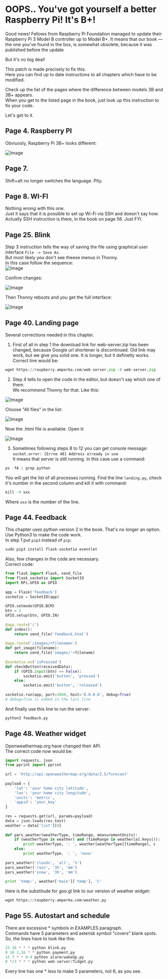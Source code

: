 # OOPS.. You've got yourself a better Raspberry Pi! It's B+!

Good news! Fellows from Raspberry Pi Foundation managed to update their Raspberry Pi 3 Model B controller up to Model B+. It means that our book — the one you've found in the box, is somewhat obsolete, because it was published before the update

But it's no big deal!   

This patch is made precisely to fix this.   
Here you can find up to date instructions to all chapters which have to be modified.

Check up the list of the pages where the difference between models 3B and 3B+ appears.   
When you get to the listed page in the book, just look up this instruction to fix your code.

Let's get to it.

## Page 4. Raspberry PI
Obviuosly, Raspberry Pi 3B+ looks different:

![Image](./images/pi.png)

## Page 7.
Shift+alt no longer switches the language. Pity.

## Page 8. WI-FI
Nothing wrong with this one.    
Just it says that it is possible to set up Wi-Fi via SSH and doesn't say how.   
Actually SSH instruction is there, in the book on page 56. Just FYI.

## Page 25. Blink
Step 3 instruction tells the way of saving the file using graphical user interface `File -> Save As`.   
But most likely you don't see theese menus in Thonny.   
In this case follow the sequence:   
![Image](./images/p25-1.png)   

Confirm changes:

![Image](./images/p25-2.png)   

Then Thonny reboots and you get the full interface:

![Image](./images/p25-3.png) 

## Page 40. Landing page
Several corrections needed in this chapter.    
1. First of all in step 1 the download link for web-server.zip has been changed, because Google url shortener is discontinued. Old link may work, but we give you solid one. It is longer, but it definetly works.
Correct line would be:   
```python
wget https://raspberry.amperka.com/web-server.zip -0 web-server.zip
```

2. Step 4 tells to open the code in the editor, but doesn't say which one of them.   
We recommend Thonny for that. Like this:    

![Image](./images/p41-1.png) 

Choose "All files" in the list:

![Image](./images/p41-2.png) 

Now the .html file is available. Open it:

![Image](./images/p41-3.png) 

3. Sometimes following steps 8 to 12 you can get console message:    
`socket.error: [Errno 48] Address already in use`   
It means that server is still running. In this case use a command:   
```python
ps -fA | grep python
```
You will get the list of all processes running. Find the line `landing.py`, check it's number in the second column and kill it with command:
```python
kill -9 xxx
```
Where `xxx` is the number of the line.

## Page 44. Feedback
This chapter uses python version 2 in the book. That's no longer an option.   
Use Python3 to make the code work.   
In step 1 put `pip3` instead of `pip`:   
```python
sudo pip3 install flask-socketio eventlet
```
Also, few changes in the code are necessary.   
Correct code:
```python
from flask import Flask, send_file
from flask_socketio import SocketIO
import RPi.GPIO as GPIO
 
app = Flask('feedback')
socketio = SocketIO(app)
 
GPIO.setmode(GPIO.BCM)
btn = 2
GPIO.setup(btn, GPIO.IN)
 
@app.route('/')
def index():
    return send_file('feedback.html')
 
@app.route('/images/<filename>')
def get_image(filename):
    return send_file('images/'+filename)
 
@socketio.on('isPressed')
def checkButton(receivedData):
    if (GPIO.input(btn) == False):
        socketio.emit('button', 'pressed')
    else:
        socketio.emit('button', 'released')
 
socketio.run(app, port=3000, host='0.0.0.0', debug=True)
# debug=True is added in the last line
```

And finally use this line to run the server:   
```python
python3 feedback.py
```

## Page 48. Weather widget
Openweathermap.org have changed their API.   
The correct code now would be:
```python
import requests, json
from pprint import pprint
 
url = 'http://api.openweathermap.org/data/2.5/forecast'
 
payload = {
    'lat': 'your home city latitude',
    'lon': 'your home city longitude',
    'units': 'metric',
    'appid': 'your_key'
}
 
res = requests.get(url, params=payload)
data = json.loads(res.text)
weather = data['list'][0]
 
def pars_weather(weatherType, timeRange, measurementUnits):
    if (weatherType in weather) and (timeRange in weather[a].keys()):
        print weatherType, ': ', weather[weatherType][timeRange], c
    else:
        print weatherType, ': ', 'none'
 
pars_weather('clouds', 'all', '%')
pars_weather('rain', '3h', 'mm')
pars_weather('snow', '3h', 'mm')
 
print 'temp:', weather['main']['temp'], 'C'
```
Here is the substitude for goo.gl link to our version of weather widget:

```python
wget https://raspberry.amperka.com/weather.py
```

## Page 55. Autostart and schedule
There are excessive * symbols in EXAMPLES paragraph.    
Commands have 5 parameters and asterisk symbol "covers" blank spots.    
So, the lines have to look like this:   
```python
15 16 * * * python blink.py
0 10 1,16 * * python payment.py
15 7 * * 0-4 python alarm/wakeUp.py
0 */3 * * * python web-server/fidget.py
```
Every line has one * less to make 5 parameters, not 6, as you see.   
